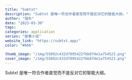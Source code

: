 ```yaml
---
title: "Subtxt"
description: "Subtxt 是唯一符合作者直觉而不是反对它的智能大纲。"
author: "瑞东"
date: "2023-03-30"
tags:
categories: application
series: "故事小说"
website_link: "https://subtxt.app/"
color: "#666"

thumb_image: "/img/55892c432d7895422fbb874e1a754523.png"
cover_image: "/img/55892c432d7895422fbb874e1a754523.png"
---
```


Subtxt 是唯一符合作者直觉而不是反对它的智能大纲。